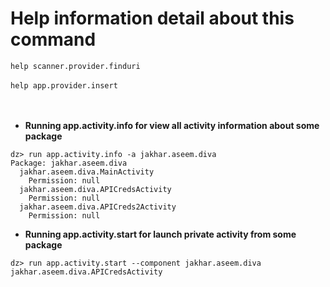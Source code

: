 # Help information detail about this command #
    
```help scanner.provider.finduri```
</br>
</br>
```help app.provider.insert```
</br></br></br>
* **Running app.activity.info for view all activity information about some package**
```    
dz> run app.activity.info -a jakhar.aseem.diva
Package: jakhar.aseem.diva
  jakhar.aseem.diva.MainActivity
    Permission: null
  jakhar.aseem.diva.APICredsActivity
    Permission: null
  jakhar.aseem.diva.APICreds2Activity
    Permission: null
```    

* **Running app.activity.start for launch private activity from some package**
```
dz> run app.activity.start --component jakhar.aseem.diva jakhar.aseem.diva.APICredsActivity
```
